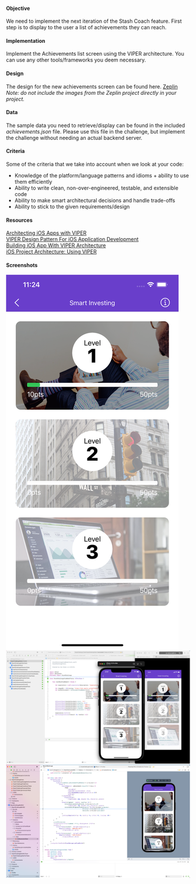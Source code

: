 #### Objective
We need to implement the next iteration of the Stash Coach feature.  First step is to display to the user a list of achievements they can reach.  

#### Implementation
Implement the Achievements list screen using the VIPER architecture.  You can use any other tools/frameworks you deem necessary.

#### Design
The design for the new achievements screen can be found here. [Zeplin](https://scene.zeplin.io/project/5a5f7e1b4f9f24b874e0f19f/screen/5a60bbcacf6165237301ee21)
<br>_Note: do not include the images from the Zeplin project directly in your project._

#### Data
The sample data you need to retrieve/display can be found in the included _achievements.json_ file.  Please use this file in the challenge, but implement the challenge without needing an actual backend server.

#### Criteria
Some of the criteria that we take into account when we look at your code:
  - Knowledge of the platform/language patterns and idioms + ability to use them efficiently
  - Ability to write clean, non-over-engineered, testable, and extensible code
  - Ability to make smart architectural decisions and handle trade-offs
  - Ability to stick to the given requirements/design

#### Resources
[Architecting iOS Apps with VIPER](https://www.objc.io/issues/13-architecture/viper/)  
[VIPER Design Pattern For iOS Application Development](https://medium.com/@smalam119/viper-design-pattern-for-ios-application-development-7a9703902af6)  
[Building iOS App With VIPER Architecture](https://blog.mindorks.com/building-ios-app-with-viper-architecture-8109acc72227)  
[iOS Project Architecture: Using VIPER](https://cheesecakelabs.com/blog/ios-project-architecture-using-viper/)

#### Screenshots
![Screenshot1](/Screenshots/Screenshot_1.png)
![Screenshot2](/Screenshots/Screenshot_2.png)
![Screenshot3](/Screenshots/Screenshot_3.png)
